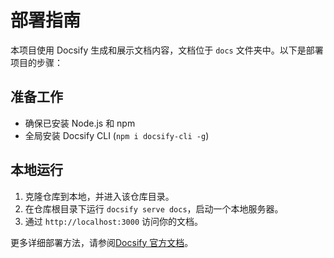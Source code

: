 # 部署指南

本项目使用 Docsify 生成和展示文档内容，文档位于 `docs` 文件夹中。以下是部署项目的步骤：

## 准备工作

- 确保已安装 Node.js 和 npm
- 全局安装 Docsify CLI (`npm i docsify-cli -g`)

## 本地运行

1. 克隆仓库到本地，并进入该仓库目录。
2. 在仓库根目录下运行 `docsify serve docs`，启动一个本地服务器。
3. 通过 `http://localhost:3000` 访问你的文档。

更多详细部署方法，请参阅[Docsify 官方文档](https://docsify.js.org/#/quickstart)。